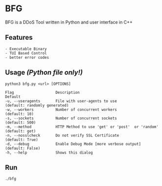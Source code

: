 # BFG
BFG is a DDoS Tool written in Python and user interface in C++

## Features
```
- Executable Binary
- TUI Based Control
- better error codes
```

## Usage *(Python file only!)*
```
python3 bfg.py <url> [OPTIONS]

Flag                   Description                                             Default
-u, --useragents       File with user-agents to use                            (default: randomly generated)
-w, --workers          Number of concurrent workers                            (default: 10)
-s, --sockets          Number of concurrent sockets                            (default: 500)
-m, --method           HTTP Method to use 'get' or 'post'  or 'random'         (default: get)
-n, --nosslcheck       Do not verify SSL Certificate                           (default: True)
-d, --debug            Enable Debug Mode [more verbose output]                 (default: False)
-h, --help             Shows this dialog
```

## Run
```
./bfg
```
